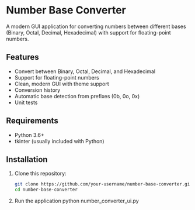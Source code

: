 # Number Base Converter

A modern GUI application for converting numbers between different bases (Binary, Octal, Decimal, Hexadecimal) with support for floating-point numbers.

## Features

- Convert between Binary, Octal, Decimal, and Hexadecimal
- Support for floating-point numbers
- Clean, modern GUI with theme support
- Conversion history
- Automatic base detection from prefixes (0b, 0o, 0x)
- Unit tests

## Requirements

- Python 3.6+
- tkinter (usually included with Python)

## Installation

1. Clone this repository:
   ```bash
   git clone https://github.com/your-username/number-base-converter.git
   cd number-base-converter

2. Run the application
   python number_converter_ui.py